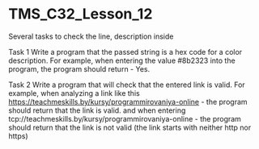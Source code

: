 # TMS_C32_Lesson_12
Several tasks to check the line, description inside

Task 1
Write a program that the passed string is a hex code for a color description.
For example, when entering the value #8b2323 into the program, the program should return - Yes.

Task 2
Write a program that will check that the entered link is valid.
For example, when analyzing a link like this https://teachmeskills.by/kursy/programmirovaniya-online - the program should return that the link is valid.
and when entering tcp://teachmeskills.by/kursy/programmirovaniya-online - the program should return that the link is not valid (the link starts with neither http nor https)
